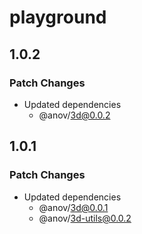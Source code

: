 # playground

## 1.0.2

### Patch Changes

- Updated dependencies
  - @anov/3d@0.0.2

## 1.0.1

### Patch Changes

- Updated dependencies
  - @anov/3d@0.0.1
  - @anov/3d-utils@0.0.2
